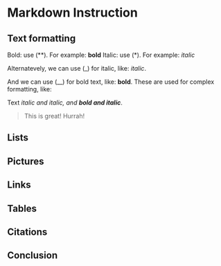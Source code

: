 # Markdown Instruction

## Text formatting

Bold: use (**). For example: **bold**
Italic: use (*). For example: *italic*

Alternatevely, we can use (_) for italic, like: _italic_. 

And we can use (__) for bold text, like: __bold__. These are used for complex formatting, like:

Text _italic and italic, and **bold and italic**_.

>This is great! Hurrah!

## Lists

## Pictures

## Links

## Tables

## Citations

## Conclusion

